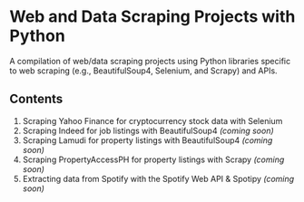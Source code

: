 # Web and Data Scraping Projects with Python
A compilation of web/data scraping projects using Python libraries specific to web scraping (e.g., BeautifulSoup4, Selenium, and Scrapy) and APIs.
## Contents
1. Scraping Yahoo Finance for cryptocurrency stock data with Selenium
2. Scraping Indeed for job listings with BeautifulSoup4 *(coming soon)*
3. Scraping Lamudi for property listings with BeautifulSoup4 *(coming soon)*
4. Scraping PropertyAccessPH for property listings with Scrapy *(coming soon)*
5. Extracting data from Spotify with the Spotify Web API & Spotipy *(coming soon)*
